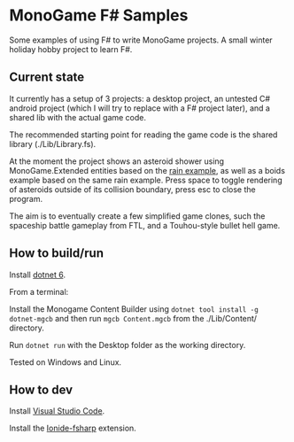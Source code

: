 # MonoGame F# Samples
Some examples of using F# to write MonoGame projects.
A small winter holiday hobby project to learn F#.

## Current state

It currently has a setup of 3 projects: a desktop project, an untested C# android project (which I will try to replace with a F# project later), and a shared lib with the actual game code.

The recommended starting point for reading the game code is the shared library (./Lib/Library.fs).

At the moment the project shows an asteroid shower using MonoGame.Extended entities based on the [rain example](https://www.monogameextended.net/docs/features/entities/entities/#example), as well as a boids example based on the same rain example.
Press space to toggle rendering of asteroids outside of its collision boundary, press esc to close the program.

The aim is to eventually create a few simplified game clones, such the spaceship battle gameplay from FTL, and a Touhou-style bullet hell game.

## How to build/run

Install [dotnet 6](https://dotnet.microsoft.com/en-us/download/dotnet/6.0).

From a terminal:

Install the Monogame Content Builder using ``` dotnet tool install -g dotnet-mgcb ``` and then run ``` mgcb Content.mgcb ``` from the ./Lib/Content/ directory.

Run ``` dotnet run ``` with the Desktop folder as the working directory.

Tested on Windows and Linux.

## How to dev

Install [Visual Studio Code](https://code.visualstudio.com/Download).

Install the [Ionide-fsharp](https://marketplace.visualstudio.com/items?itemName=Ionide.Ionide-fsharp) extension.

